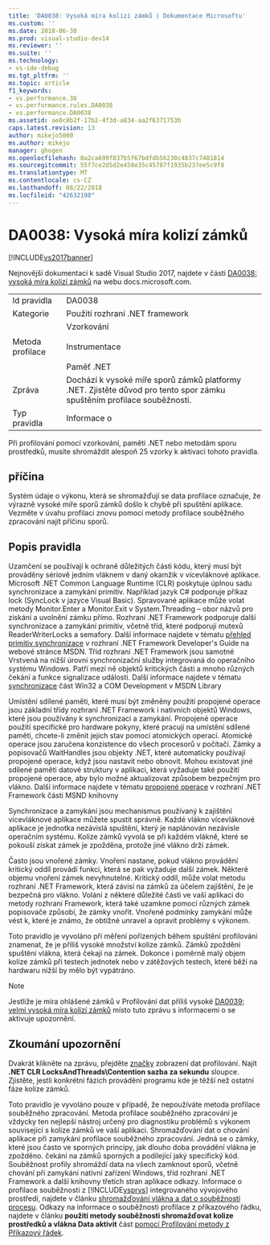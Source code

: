 ```yaml
---
title: 'DA0038: Vysoká míra kolizí zámků | Dokumentace Microsoftu'
ms.custom: ''
ms.date: 2018-06-30
ms.prod: visual-studio-dev14
ms.reviewer: ''
ms.suite: ''
ms.technology:
- vs-ide-debug
ms.tgt_pltfrm: ''
ms.topic: article
f1_keywords:
- vs.performance.38
- vs.performance.rules.DA0038
- vs.performance.DA0038
ms.assetid: ae0c8b2f-17b2-4f3d-a834-aa2f6371753b
caps.latest.revision: 13
author: mikejo5000
ms.author: mikejo
manager: ghogen
ms.openlocfilehash: 0a2ca699f837b5f67bdfdb56230c4837c7481814
ms.sourcegitcommit: 55f7ce2d5d2e458e35c45787f1935b237ee5c9f8
ms.translationtype: MT
ms.contentlocale: cs-CZ
ms.lasthandoff: 08/22/2018
ms.locfileid: "42632198"
---
```

# <a name="da0038-high-rate-of-lock-contentions"></a>DA0038: Vysoká míra kolizí zámků
[!INCLUDE[vs2017banner](../includes/vs2017banner.md)]

Nejnovější dokumentaci k sadě Visual Studio 2017, najdete v části [DA0038: vysoká míra kolizí zámků](https://docs.microsoft.com/visualstudio/profiling/da0038-high-rate-of-lock-contentions) na webu docs.microsoft.com.  
  
|||  
|-|-|  
|Id pravidla|DA0038|  
|Kategorie|Použití rozhraní .NET framework|  
|Metoda profilace|Vzorkování<br /><br /> Instrumentace<br /><br /> Paměť .NET|  
|Zpráva|Dochází k vysoké míře sporů zámků platformy .NET. Zjistěte důvod pro tento spor zámku spuštěním profilace souběžnosti.|  
|Typ pravidla|Informace o|  
  
 Při profilování pomocí vzorkování, paměti .NET nebo metodám sporu prostředků, musíte shromáždit alespoň 25 vzorky k aktivaci tohoto pravidla.  
  
## <a name="cause"></a>příčina  
 Systém údaje o výkonu, která se shromažďují se data profilace označuje, že výrazně vysoké míře sporů zámků došlo k chybě při spuštění aplikace. Vezměte v úvahu profilaci znovu pomocí metody profilace souběžného zpracování najít příčinu sporů.  
  
## <a name="rule-description"></a>Popis pravidla  
 Uzamčení se používají k ochraně důležitých části kódu, který musí být prováděny sériově jedním vláknem v daný okamžik v vícevláknové aplikace. Microsoft .NET Common Language Runtime (CLR) poskytuje úplnou sadu synchronizace a zamykání primitiv. Například jazyk C# podporuje příkaz lock (SyncLock v jazyce Visual Basic). Spravované aplikace může volat metody Monitor.Enter a Monitor.Exit v System.Threading – obor názvů pro získání a uvolnění zámku přímo. Rozhraní .NET Framework podporuje další synchronizace a zamykání primitiv, včetně tříd, které podporují mutexů ReaderWriterLocks a semafory. Další informace najdete v tématu [přehled primitiv synchronizace](http://go.microsoft.com/fwlink/?LinkId=177867) v rozhraní .NET Framework Developer's Guide na webové stránce MSDN. Tříd rozhraní .NET Framework jsou samotné Vrstvená na nižší úrovni synchronizační služby integrovaná do operačního systému Windows. Patří mezi ně objektů kritických části a mnoho různých čekání a funkce signalizace události. Další informace najdete v tématu [synchronizace](http://go.microsoft.com/fwlink/?LinkId=177869) část Win32 a COM Development v MSDN Library  
  
 Umístění sdílené paměti, které musí být změněny použití propojené operace jsou základní třídy rozhraní .NET Framework i nativních objektů Windows, které jsou používány k synchronizaci a zamykání. Propojené operace použití specifické pro hardware pokyny, které pracují na umístění sdílené paměti, chcete-li změnit jejich stav pomocí atomických operací. Atomické operace jsou zaručena konzistence do všech procesorů v počítači. Zámky a popisovačů WaitHandles jsou objekty .NET, které automaticky používají propojené operace, když jsou nastavit nebo obnovit. Mohou existovat jiné sdílené paměti datové struktury v aplikaci, která vyžaduje také použití propojené operace, aby bylo možné aktualizovat způsobem bezpečným pro vlákno. Další informace najdete v tématu [propojené operace](http://go.microsoft.com/fwlink/?LinkId=177870) v rozhraní .NET Framework části MSND knihovny  
  
 Synchronizace a zamykání jsou mechanismus používaný k zajištění vícevláknové aplikace můžete spustit správně. Každé vlákno vícevláknové aplikace je jednotka nezávislá spuštění, který je naplánován nezávisle operačním systému. Kolize zámků vyvolá se při každém vlákně, které se pokouší získat zámek je zpožděna, protože jiné vlákno drží zámek.  
  
 Často jsou vnořené zámky. Vnoření nastane, pokud vlákno provádění kritický oddíl provádí funkci, která se pak vyžaduje další zámek. Některé objemu vnoření zámek nevyhnutelné. Kritický oddíl, může volat metodu rozhraní .NET Framework, která závisí na zámků za účelem zajištění, že je bezpečná pro vlákno. Volání z některé důležité části ve vaší aplikaci do metody rozhraní Framework, která také uzamkne pomocí různých zámek popisovače způsobí, že zámky vnořit. Vnořené podmínky zamykání může vést k, které je známo, že obtížné unravel a opravit problémy s výkonem.  
  
 Toto pravidlo je vyvoláno při měření pořízených během spuštění profilování znamenat, že je příliš vysoké množství kolize zámků. Zámků zpoždění spuštění vlákna, která čekají na zámek. Dokonce i poměrně malý objem kolize zámků při testech jednotek nebo v zátěžových testech, které běží na hardwaru nižší by mělo být vypátráno.  
  
> [!NOTE]
>  Jestliže je míra ohlášené zámků v Profilování dat příliš vysoké [DA0039: velmi vysoká míra kolizí zámků](../profiling/da0039-very-high-rate-of-lock-contentions.md) místo tuto zprávu s informacemi o se aktivuje upozornění.  
  
## <a name="how-to-investigate-a-warning"></a>Zkoumání upozornění  
 Dvakrát klikněte na zprávu, přejděte [značky](../profiling/marks-view.md) zobrazení dat profilování.  Najít **.NET CLR LocksAndThreads\Contention sazba za sekundu** sloupce. Zjistěte, jestli konkrétní fázích provádění programu kde je těžší než ostatní fáze kolize zámků.  
  
 Toto pravidlo je vyvoláno pouze v případě, že nepoužíváte metoda profilace souběžného zpracování. Metoda profilace souběžného zpracování je vždycky ten nejlepší nástroj určený pro diagnostiku problémů s výkonem související s kolize zámků ve vaší aplikaci. Shromažďování dat o chování aplikace při zamykání profilace souběžného zpracování. Jedná se o zámky, které jsou často ve sporných principy, jak dlouho doba provádění vlákna je zpožděno. čekání na zámků sporných a podílející jaký specifický kód. Souběžnost profily shromáždí data na všech zamknout sporů, včetně chování při zamykání nativní zařízení Windows, tříd rozhraní .NET Framework a další knihovny třetích stran aplikace odkazy. Informace o profilace souběžnosti z [!INCLUDE[vsprvs](../includes/vsprvs-md.md)] integrovaného vývojového prostředí, najdete v článku [shromažďování vlákna a dat o souběžnosti procesu](../profiling/collecting-thread-and-process-concurrency-data.md). Odkazy na informace o souběžnosti profilace z příkazového řádku, najdete v článku **použití metody souběžnosti shromažďovat kolize prostředků a vlákna Data aktivit** část [pomocí Profilování metody z Příkazový řádek](../profiling/using-profiling-methods-to-collect-performance-data-from-the-command-line.md).

